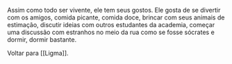 Assim como todo ser vivente, ele tem seus gostos. Ele gosta de se divertir com os amigos, comida picante, comida doce, brincar com seus animais de estimação, discutir ideias com outros estudantes da academia, começar uma discussão com estranhos no meio da rua como se fosse sócrates e dormir, dormir bastante.

Voltar para [[Ligma]].